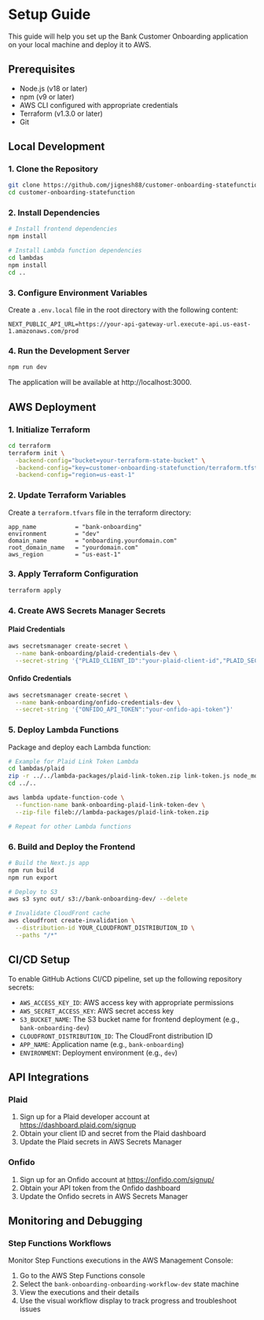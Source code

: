 # Setup Guide

This guide will help you set up the Bank Customer Onboarding application on your local machine and deploy it to AWS.

## Prerequisites

- Node.js (v18 or later)
- npm (v9 or later)
- AWS CLI configured with appropriate credentials
- Terraform (v1.3.0 or later)
- Git

## Local Development

### 1. Clone the Repository

```bash
git clone https://github.com/jignesh88/customer-onboarding-statefunction.git
cd customer-onboarding-statefunction
```

### 2. Install Dependencies

```bash
# Install frontend dependencies
npm install

# Install Lambda function dependencies
cd lambdas
npm install
cd ..
```

### 3. Configure Environment Variables

Create a `.env.local` file in the root directory with the following content:

```
NEXT_PUBLIC_API_URL=https://your-api-gateway-url.execute-api.us-east-1.amazonaws.com/prod
```

### 4. Run the Development Server

```bash
npm run dev
```

The application will be available at http://localhost:3000.

## AWS Deployment

### 1. Initialize Terraform

```bash
cd terraform
terraform init \
  -backend-config="bucket=your-terraform-state-bucket" \
  -backend-config="key=customer-onboarding-statefunction/terraform.tfstate" \
  -backend-config="region=us-east-1"
```

### 2. Update Terraform Variables

Create a `terraform.tfvars` file in the terraform directory:

```hcl
app_name           = "bank-onboarding"
environment        = "dev"
domain_name        = "onboarding.yourdomain.com"
root_domain_name   = "yourdomain.com"
aws_region         = "us-east-1"
```

### 3. Apply Terraform Configuration

```bash
terraform apply
```

### 4. Create AWS Secrets Manager Secrets

#### Plaid Credentials

```bash
aws secretsmanager create-secret \
  --name bank-onboarding/plaid-credentials-dev \
  --secret-string '{"PLAID_CLIENT_ID":"your-plaid-client-id","PLAID_SECRET":"your-plaid-secret"}'
```

#### Onfido Credentials

```bash
aws secretsmanager create-secret \
  --name bank-onboarding/onfido-credentials-dev \
  --secret-string '{"ONFIDO_API_TOKEN":"your-onfido-api-token"}'
```

### 5. Deploy Lambda Functions

Package and deploy each Lambda function:

```bash
# Example for Plaid Link Token Lambda
cd lambdas/plaid
zip -r ../../lambda-packages/plaid-link-token.zip link-token.js node_modules
cd ../..

aws lambda update-function-code \
  --function-name bank-onboarding-plaid-link-token-dev \
  --zip-file fileb://lambda-packages/plaid-link-token.zip

# Repeat for other Lambda functions
```

### 6. Build and Deploy the Frontend

```bash
# Build the Next.js app
npm run build
npm run export

# Deploy to S3
aws s3 sync out/ s3://bank-onboarding-dev/ --delete

# Invalidate CloudFront cache
aws cloudfront create-invalidation \
  --distribution-id YOUR_CLOUDFRONT_DISTRIBUTION_ID \
  --paths "/*"
```

## CI/CD Setup

To enable GitHub Actions CI/CD pipeline, set up the following repository secrets:

- `AWS_ACCESS_KEY_ID`: AWS access key with appropriate permissions
- `AWS_SECRET_ACCESS_KEY`: AWS secret access key
- `S3_BUCKET_NAME`: The S3 bucket name for frontend deployment (e.g., `bank-onboarding-dev`)
- `CLOUDFRONT_DISTRIBUTION_ID`: The CloudFront distribution ID
- `APP_NAME`: Application name (e.g., `bank-onboarding`)
- `ENVIRONMENT`: Deployment environment (e.g., `dev`)

## API Integrations

### Plaid

1. Sign up for a Plaid developer account at https://dashboard.plaid.com/signup
2. Obtain your client ID and secret from the Plaid dashboard
3. Update the Plaid secrets in AWS Secrets Manager

### Onfido

1. Sign up for an Onfido account at https://onfido.com/signup/
2. Obtain your API token from the Onfido dashboard
3. Update the Onfido secrets in AWS Secrets Manager

## Monitoring and Debugging

### Step Functions Workflows

Monitor Step Functions executions in the AWS Management Console:

1. Go to the AWS Step Functions console
2. Select the `bank-onboarding-onboarding-workflow-dev` state machine
3. View the executions and their details
4. Use the visual workflow display to track progress and troubleshoot issues